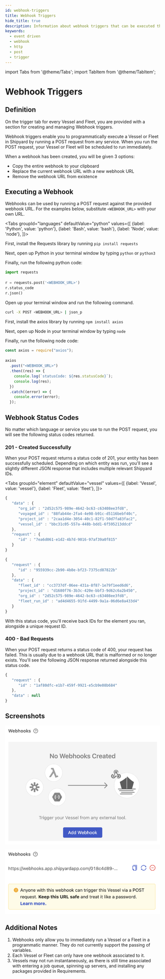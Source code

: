 ```yaml
---
id: webhook-triggers
title: Webhook Triggers
hide_title: true
description: Information about webhook triggers that can be executed through external systems.
keywords:
  - event driven
  - webhook
  - http
  - post
  - trigger
---
```


import Tabs from '@theme/Tabs';
import TabItem from '@theme/TabItem';

# Webhook Triggers

## Definition

On the trigger tab for every Vessel and Fleet, you are provided with a section for creating and managing Webhook triggers.

Webhook triggers enable you to programmatically execute a Vessel or Fleet in Shipyard by running a POST request from any service. When you run the POST request, your Vessel or Fleet will be scheduled to run immediately.

When a webhook has been created, you will be given 3 options:

- Copy the entire webhook to your clipboard
- Replace the current webhook URL with a new webhook URL
- Remove the webhook URL from existence

## Executing a Webhook

Webhooks can be used by running a POST request against the provided webhook URL. For the examples below, substitute `<WEBHOOK_URL>` with your own URL.

<Tabs
groupId="languages"
defaultValue="python"
values={[
{label: 'Python', value: 'python'},
{label: 'Bash', value: 'bash'},
{label: 'Node', value: 'node'},
]}>
<TabItem value="python">

First, install the Requests library by running `pip install requests`

Next, open up Python in your terminal window by typing `python` or `python3`

Finally, run the following python code:

```python
import requests

r = requests.post('<WEBHOOK_URL>')
r.status_code
r.json()
```

</TabItem>
<TabItem value='bash'>
Open up your terminal window and run the following command.

```bash
curl -X POST <WEBHOOK_URL> | json_p
```

</TabItem>
<TabItem value='node'>

First, install the axios library by running `npm install axios`

Next, open up Node in your terminal window by typing `node`

Finally, run the following node code:

```javascript
const axios = require("axios");

axios
  .post("<WEBHOOK_URL>")
  .then((res) => {
    console.log(`statusCode: ${res.statusCode}`);
    console.log(res);
  })
  .catch((error) => {
    console.error(error);
  });
```

</TabItem>
</Tabs>

## Webhook Status Codes

No matter which language or service you use to run the POST request, you will see the following status codes returned.

### 201 - Created Successfully

When your POST request returns a status code of 201, your entity has been successfully scheduled. Depending on which entity was run, you'll see a slightly different JSON response that includes multiple relevant Shipyard IDs.

<Tabs
groupId="element"
defaultValue="vessel"
values={[
{label: 'Vessel', value: 'vessel'},
{label: 'Fleet', value: 'fleet'},
]}>
<TabItem value="vessel">

```javascript
{
   "data" : {
      "org_id" : "2d52c575-989e-4642-bc63-c63408ee3fd8",
      "voyaged_id" : "88fab44e-2fa4-4e98-b91c-d5116bebf40c",
      "project_id" : "2caa1d4e-3054-40c1-82f1-50d7fa83fac2",
      "vessel_id" : "bbc31c05-557a-448b-bdd1-6f595213ddcd"
   },
   "request" : {
      "id" : "7ea6d061-e1d2-4b7d-9016-97af39a0f815"
   }
}
```

</TabItem>
<TabItem value='fleet'>

```javascript
{
   "request" : {
      "id" : "955939cc-2b90-4b8e-bf23-7375cd87822b"
   },
   "data" : {
      "fleet_id" : "cc3737df-06ee-431a-8f87-1e79f1eed6d6",
      "project_id" : "d1680f76-3b3c-420e-bbf3-9d62c6a2b450",
      "org_id" : "2d52c575-989e-4642-bc63-c63408ee3fd8",
      "fleet_run_id" : "ad4d4655-91fd-4499-9a1a-06d6e8a433d4"
   }
}
```

</TabItem>
</Tabs>

With this status code, you'll receive back IDs for the element you ran, alongside a unique request ID.

### 400 - Bad Requests

When your POST request returns a status code of 400, your request has failed. This is usually due to a webhook URL that is malformed or no longer exists. You'll see the following JSON response returned alongside this status code.

```javascript
{
   "request" : {
      "id" : "1af80dfc-e1b7-459f-9921-e5cb9e08b684"
   },
   "data" : null
}
```

## Screenshots

![View on the Triggers tab when there are no webhooks.](../../.gitbook/assets/no_webhook_triggers.png)

![View on the Triggers tab when a webhook has been created.](../../.gitbook/assets/active_webhook_trigger.png)

## Additional Notes

1. Webhooks only allow you to immediately run a Vessel or a Fleet in a programmatic manner. They do not currently support the passing of variables.
2. Each Vessel or Fleet can only have one webhook associated to it.
3. Vessels may not run instantaneously, as there is still time associated with entering a job queue, spinning up servers, and installing any packages provided in Requirements.
